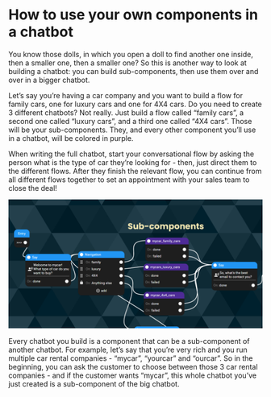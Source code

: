 # How to use your own components in a chatbot

You know those dolls, in which you open a doll to find another one inside, then a smaller one, then a smaller one? So this is another way to look at building a chatbot: you can build sub-components, then use them over and over in a bigger chatbot.

Let’s say you’re having a car company and you want to build a flow for family cars, one for luxury cars and one for 4X4 cars. Do you need to create 3 different chatbots? Not really. Just build a flow called “family cars”, a second one called “luxury cars”, and a third one called “4X4 cars”. Those will be your sub-components. They, and every other component you’ll use in a chatbot, will be colored in purple.

When writing the full chatbot, start your conversational flow by asking the person what is the type of car they’re looking for - then, just direct them to the different flows. After they finish the relevant flow, you can continue from all different flows together to set an appointment with your sales team to close the deal!

![alt_text](subcomp3.png "image_tooltip")

Every chatbot you build is a component that can be a sub-component of another chatbot. For example, let’s say that you’re very rich and you run multiple car rental companies - “mycar”, “yourcar” and “ourcar”. So in the beginning, you can ask the customer to choose between those 3 car rental companies - and if the customer wants “mycar”, this whole chatbot you’ve just created is a sub-component of the big chatbot.
